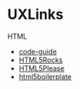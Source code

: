 # UXLinks

HTML

- [code-guide](https://github.com/mdo/code-guide)
- [HTML5Rocks](https://github.com/html5rocks)
- [HTML5Please](https://github.com/h5bp/html5please)
- [html5boilerplate](https://github.com/h5bp/html5boilerplate.com)

